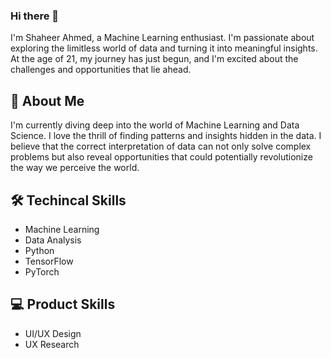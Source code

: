 ### Hi there 👋

<!--
**boringcuriosity/boringcuriosity** is a ✨ _special_ ✨ repository because its `README.md` (this file) appears on your GitHub profile.

Here are some ideas to get you started:

- 🔭 I’m currently working on ...
- 🌱 I’m currently learning ...
- 👯 I’m looking to collaborate on ...
- 🤔 I’m looking for help with ...
- 💬 Ask me about ...
- 📫 How to reach me: ...
- 😄 Pronouns: ...
- ⚡ Fun fact: ...
-->

I'm Shaheer Ahmed, a Machine Learning enthusiast. I'm passionate about exploring the limitless world of data and turning it into meaningful insights. At the age of 21, my journey has just begun, and I'm excited about the challenges and opportunities that lie ahead.

## 🚀 About Me
I'm currently diving deep into the world of Machine Learning and Data Science. I love the thrill of finding patterns and insights hidden in the data. I believe that the correct interpretation of data can not only solve complex problems but also reveal opportunities that could potentially revolutionize the way we perceive the world.

## 🛠️ Techincal Skills
- Machine Learning
- Data Analysis
- Python
- TensorFlow
- PyTorch

## 💻 Product Skills 
- UI/UX Design
- UX Research
